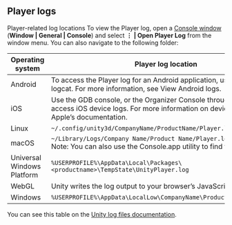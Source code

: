 ## Player logs
Player-related log locations
To view the Player log, open a [Console window](https://docs.unity3d.com/Manual/Console.html) (**Window | General | Console**) and select **⋮ | Open Player Log** from the window menu. You can also navigate to the following folder:

| Operating system           | Player log location                                                                                                                                    |
|----------------------------|--------------------------------------------------------------------------------------------------------------------------------------------------------|
| Android                    | To access the Player log for an Android application, use Android logcat. For more information, see View Android logs.                                  |
| iOS                        | Use the GDB console, or the Organizer Console through XCode to access iOS device logs. For more information on device logs, see Apple’s documentation. |
| Linux                      | `~/.config/unity3d/CompanyName/ProductName/Player.log`                                                                                                 |
| macOS                      | `~/Library/Logs/Company Name/Product Name/Player.log`<br/>Note: You can also use the Console.app utility to find the log file.                         |
| Universal Windows Platform | `%USERPROFILE%\AppData\Local\Packages\<productname>\TempState\UnityPlayer.log`                                                                         |
| WebGL                      | Unity writes the log output to your browser’s JavaScript console.                                                                                      |
| Windows                    | `%USERPROFILE%\AppData\LocalLow\CompanyName\ProductName\Player.log`                                                                                    |

You can see this table on the [Unity log files documentation](https://docs.unity3d.com/Manual/LogFiles.html).